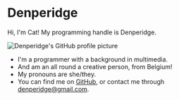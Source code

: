 # Denperidge

Hi, I'm Cat! My programming handle is Denperidge. 

![Denperidge's GitHub profile picture](https://github.com/Denperidge.png?size=160)

- I'm a programmer with a background in multimedia.
- And am an all round a creative person, from Belgium!
- My pronouns are she/they.
- You can find me on [GitHub](https://github.com/Denperidge), or contact me through denperidge@gmail.com.

